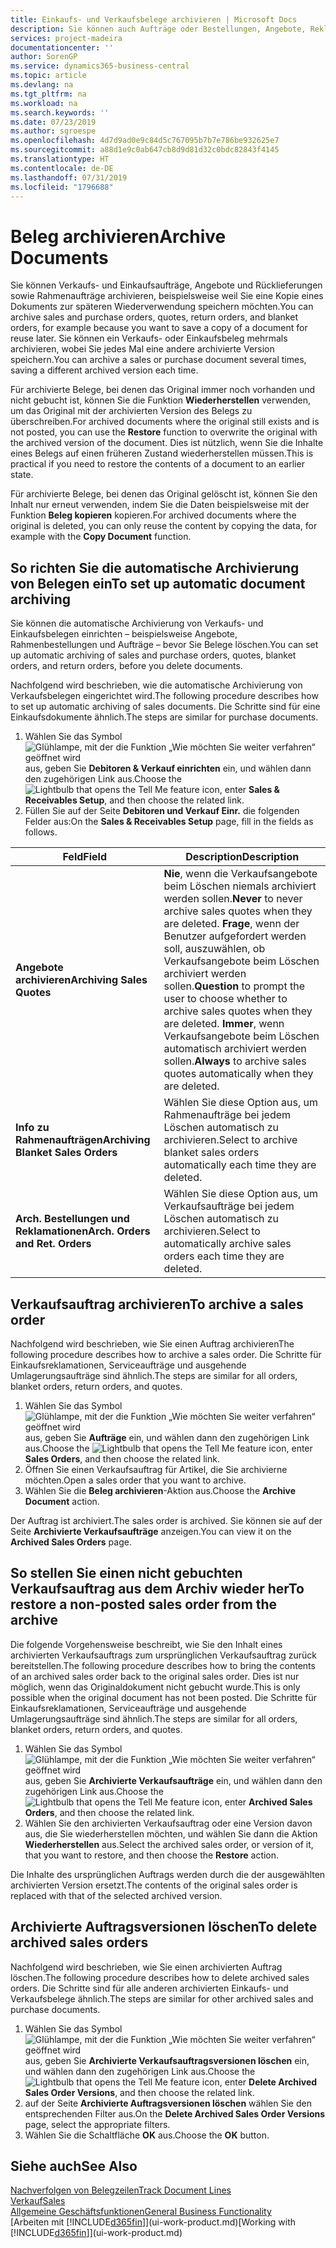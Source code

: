 ```yaml
---
title: Einkaufs- und Verkaufsbelege archivieren | Microsoft Docs
description: Sie können auch Aufträge oder Bestellungen, Angebote, Reklamationen und Rahmenaufträge archivieren, und Sie können den archivierten Beleg verwenden, um den Beleg neu zu erstellen, dass er aus archiviert wurde.
services: project-madeira
documentationcenter: ''
author: SorenGP
ms.service: dynamics365-business-central
ms.topic: article
ms.devlang: na
ms.tgt_pltfrm: na
ms.workload: na
ms.search.keywords: ''
ms.date: 07/23/2019
ms.author: sgroespe
ms.openlocfilehash: 4d7d9ad0e9c84d5c767095b7b7e786be932625e7
ms.sourcegitcommit: a88d1e9c0ab647cb8d9d81d32c0bdc82843f4145
ms.translationtype: HT
ms.contentlocale: de-DE
ms.lasthandoff: 07/31/2019
ms.locfileid: "1796688"
---
```

# <a name="archive-documents"></a><span data-ttu-id="c1ce3-103">Beleg archivieren</span><span class="sxs-lookup"><span data-stu-id="c1ce3-103">Archive Documents</span></span>
<span data-ttu-id="c1ce3-104">Sie können Verkaufs- und Einkaufsaufträge, Angebote und Rücklieferungen sowie Rahmenaufträge archivieren, beispielsweise weil Sie eine Kopie eines Dokuments zur späteren Wiederverwendung speichern möchten.</span><span class="sxs-lookup"><span data-stu-id="c1ce3-104">You can archive sales and purchase orders, quotes, return orders, and blanket orders, for example because you want to save a copy of a document for reuse later.</span></span> <span data-ttu-id="c1ce3-105">Sie können ein Verkaufs- oder Einkaufsbeleg mehrmals archivieren, wobei Sie jedes Mal eine andere archivierte Version speichern.</span><span class="sxs-lookup"><span data-stu-id="c1ce3-105">You can archive a sales or purchase document several times, saving a different archived version each time.</span></span>

<span data-ttu-id="c1ce3-106">Für archivierte Belege, bei denen das Original immer noch vorhanden und nicht gebucht ist, können Sie die Funktion **Wiederherstellen** verwenden, um das Original mit der archivierten Version des Belegs zu überschreiben.</span><span class="sxs-lookup"><span data-stu-id="c1ce3-106">For archived documents where the original still exists and is not posted, you can use the **Restore** function to overwrite the original with the archived version of the document.</span></span> <span data-ttu-id="c1ce3-107">Dies ist nützlich, wenn Sie die Inhalte eines Belegs auf einen früheren Zustand wiederherstellen müssen.</span><span class="sxs-lookup"><span data-stu-id="c1ce3-107">This is practical if you need to restore the contents of a document to an earlier state.</span></span>

<span data-ttu-id="c1ce3-108">Für archivierte Belege, bei denen das Original gelöscht ist, können Sie den Inhalt nur erneut verwenden, indem Sie die Daten beispielsweise mit der Funktion **Beleg kopieren** kopieren.</span><span class="sxs-lookup"><span data-stu-id="c1ce3-108">For archived documents where the original is deleted, you can only reuse the content by copying the data, for example with the **Copy Document** function.</span></span>   

## <a name="to-set-up-automatic-document-archiving"></a><span data-ttu-id="c1ce3-109">So richten Sie die automatische Archivierung von Belegen ein</span><span class="sxs-lookup"><span data-stu-id="c1ce3-109">To set up automatic document archiving</span></span>  
<span data-ttu-id="c1ce3-110">Sie können die automatische Archivierung von Verkaufs- und Einkaufsbelegen einrichten – beispielsweise Angebote, Rahmenbestellungen und Aufträge – bevor Sie Belege löschen.</span><span class="sxs-lookup"><span data-stu-id="c1ce3-110">You can set up automatic archiving of sales and purchase orders, quotes, blanket orders, and return orders, before you delete documents.</span></span>

<span data-ttu-id="c1ce3-111">Nachfolgend wird beschrieben, wie die automatische Archivierung von Verkaufsbelegen eingerichtet wird.</span><span class="sxs-lookup"><span data-stu-id="c1ce3-111">The following procedure describes how to set up automatic archiving of sales documents.</span></span> <span data-ttu-id="c1ce3-112">Die Schritte sind für eine Einkaufsdokumente ähnlich.</span><span class="sxs-lookup"><span data-stu-id="c1ce3-112">The steps are similar for purchase documents.</span></span>
1.  <span data-ttu-id="c1ce3-113">Wählen Sie das Symbol ![Glühlampe, mit der die Funktion „Wie möchten Sie weiter verfahren“ geöffnet wird](media/ui-search/search_small.png "Wie möchten Sie weiter verfahren?") aus, geben Sie **Debitoren & Verkauf einrichten** ein, und wählen dann den zugehörigen Link aus.</span><span class="sxs-lookup"><span data-stu-id="c1ce3-113">Choose the ![Lightbulb that opens the Tell Me feature](media/ui-search/search_small.png "Tell me what you want to do") icon, enter **Sales & Receivables Setup**, and then choose the related link.</span></span>
2. <span data-ttu-id="c1ce3-114">Füllen Sie auf der Seite **Debitoren und Verkauf Einr.** die folgenden Felder aus:</span><span class="sxs-lookup"><span data-stu-id="c1ce3-114">On the **Sales & Receivables Setup** page, fill in the fields as follows.</span></span>

|<span data-ttu-id="c1ce3-115">Feld</span><span class="sxs-lookup"><span data-stu-id="c1ce3-115">Field</span></span>|<span data-ttu-id="c1ce3-116">Description</span><span class="sxs-lookup"><span data-stu-id="c1ce3-116">Description</span></span>|
|-----|-----------|
|<span data-ttu-id="c1ce3-117">**Angebote archivieren**</span><span class="sxs-lookup"><span data-stu-id="c1ce3-117">**Archiving Sales Quotes**</span></span>|<span data-ttu-id="c1ce3-118">**Nie**, wenn die Verkaufsangebote beim Löschen niemals archiviert werden sollen.</span><span class="sxs-lookup"><span data-stu-id="c1ce3-118">**Never** to never archive sales quotes when they are deleted.</span></span> <span data-ttu-id="c1ce3-119">**Frage**, wenn der Benutzer aufgefordert werden soll, auszuwählen, ob Verkaufsangebote beim Löschen archiviert werden sollen.</span><span class="sxs-lookup"><span data-stu-id="c1ce3-119">**Question** to prompt the user to choose whether to archive sales quotes when they are deleted.</span></span> <span data-ttu-id="c1ce3-120">**Immer**, wenn Verkaufsangebote beim Löschen automatisch archiviert werden sollen.</span><span class="sxs-lookup"><span data-stu-id="c1ce3-120">**Always** to archive sales quotes automatically when they are deleted.</span></span>|
|<span data-ttu-id="c1ce3-121">**Info zu Rahmenaufträgen**</span><span class="sxs-lookup"><span data-stu-id="c1ce3-121">**Archiving Blanket Sales Orders**</span></span>|<span data-ttu-id="c1ce3-122">Wählen Sie diese Option aus, um Rahmenaufträge bei jedem Löschen automatisch zu archivieren.</span><span class="sxs-lookup"><span data-stu-id="c1ce3-122">Select to archive blanket sales orders automatically each time they are deleted.</span></span>|
|<span data-ttu-id="c1ce3-123">**Arch. Bestellungen und Reklamationen**</span><span class="sxs-lookup"><span data-stu-id="c1ce3-123">**Arch. Orders and Ret. Orders**</span></span>|<span data-ttu-id="c1ce3-124">Wählen Sie diese Option aus, um Verkaufsaufträge bei jedem Löschen automatisch zu archivieren.</span><span class="sxs-lookup"><span data-stu-id="c1ce3-124">Select to automatically archive sales orders each time they are deleted.</span></span>|

## <a name="to-archive-a-sales-order"></a><span data-ttu-id="c1ce3-125">Verkaufsauftrag archivieren</span><span class="sxs-lookup"><span data-stu-id="c1ce3-125">To archive a sales order</span></span>
<span data-ttu-id="c1ce3-126">Nachfolgend wird beschrieben, wie Sie einen Auftrag archivieren</span><span class="sxs-lookup"><span data-stu-id="c1ce3-126">The following procedure describes how to archive a sales order.</span></span> <span data-ttu-id="c1ce3-127">Die Schritte für Einkaufsreklamationen, Serviceaufträge und ausgehende Umlagerungsaufträge sind ähnlich.</span><span class="sxs-lookup"><span data-stu-id="c1ce3-127">The steps are similar for all orders, blanket orders, return orders, and quotes.</span></span>

1.  <span data-ttu-id="c1ce3-128">Wählen Sie das Symbol ![Glühlampe, mit der die Funktion „Wie möchten Sie weiter verfahren“ geöffnet wird](media/ui-search/search_small.png "Wie möchten Sie weiter verfahren?") aus, geben Sie **Aufträge** ein, und wählen dann den zugehörigen Link aus.</span><span class="sxs-lookup"><span data-stu-id="c1ce3-128">Choose the ![Lightbulb that opens the Tell Me feature](media/ui-search/search_small.png "Tell me what you want to do") icon, enter **Sales Orders**, and then choose the related link.</span></span>  
2.  <span data-ttu-id="c1ce3-129">Öffnen Sie einen Verkaufsauftrag für Artikel, die Sie archivierne möchten.</span><span class="sxs-lookup"><span data-stu-id="c1ce3-129">Open a sales order that you want to archive.</span></span>  
3.  <span data-ttu-id="c1ce3-130">Wählen Sie die **Beleg archivieren**-Aktion aus.</span><span class="sxs-lookup"><span data-stu-id="c1ce3-130">Choose the **Archive Document** action.</span></span>

<span data-ttu-id="c1ce3-131">Der Auftrag ist archiviert.</span><span class="sxs-lookup"><span data-stu-id="c1ce3-131">The sales order is archived.</span></span> <span data-ttu-id="c1ce3-132">Sie können sie auf der Seite **Archivierte Verkaufsaufträge** anzeigen.</span><span class="sxs-lookup"><span data-stu-id="c1ce3-132">You can view it on the **Archived Sales Orders** page.</span></span>

## <a name="to-restore-a-non-posted-sales-order-from-the-archive"></a><span data-ttu-id="c1ce3-133">So stellen Sie einen nicht gebuchten Verkaufsauftrag aus dem Archiv wieder her</span><span class="sxs-lookup"><span data-stu-id="c1ce3-133">To restore a non-posted sales order from the archive</span></span>
<span data-ttu-id="c1ce3-134">Die folgende Vorgehensweise beschreibt, wie Sie den Inhalt eines archivierten Verkaufsauftrags zum ursprünglichen Verkaufsauftrag zurück bereitstellen.</span><span class="sxs-lookup"><span data-stu-id="c1ce3-134">The following procedure describes how to bring the contents of an archived sales order back to the original sales order.</span></span> <span data-ttu-id="c1ce3-135">Dies ist nur möglich, wenn das Originaldokument nicht gebucht wurde.</span><span class="sxs-lookup"><span data-stu-id="c1ce3-135">This is only possible when the original document has not been posted.</span></span> <span data-ttu-id="c1ce3-136">Die Schritte für Einkaufsreklamationen, Serviceaufträge und ausgehende Umlagerungsaufträge sind ähnlich.</span><span class="sxs-lookup"><span data-stu-id="c1ce3-136">The steps are similar for all orders, blanket orders, return orders, and quotes.</span></span>

1. <span data-ttu-id="c1ce3-137">Wählen Sie das Symbol ![Glühlampe, mit der die Funktion „Wie möchten Sie weiter verfahren“ geöffnet wird](media/ui-search/search_small.png "Wie möchten Sie weiter verfahren?") aus, geben Sie **Archivierte Verkaufsaufträge** ein, und wählen dann den zugehörigen Link aus.</span><span class="sxs-lookup"><span data-stu-id="c1ce3-137">Choose the ![Lightbulb that opens the Tell Me feature](media/ui-search/search_small.png "Tell me what you want to do") icon, enter **Archived Sales Orders**, and then choose the related link.</span></span>
2. <span data-ttu-id="c1ce3-138">Wählen Sie den archivierten Verkaufsauftrag oder eine Version davon aus, die Sie wiederherstellen möchten, und wählen Sie dann die Aktion **Wiederherstellen** aus.</span><span class="sxs-lookup"><span data-stu-id="c1ce3-138">Select the archived sales order, or version of it, that you want to restore, and then choose the **Restore** action.</span></span>  

<span data-ttu-id="c1ce3-139">Die Inhalte des ursprünglichen Auftrags werden durch die der ausgewählten archivierten Version ersetzt.</span><span class="sxs-lookup"><span data-stu-id="c1ce3-139">The contents of the original sales order is replaced with that of the selected archived version.</span></span>

## <a name="to-delete-archived-sales-orders"></a><span data-ttu-id="c1ce3-140">Archivierte Auftragsversionen löschen</span><span class="sxs-lookup"><span data-stu-id="c1ce3-140">To delete archived sales orders</span></span>
<span data-ttu-id="c1ce3-141">Nachfolgend wird beschrieben, wie Sie einen archivierten Auftrag löschen.</span><span class="sxs-lookup"><span data-stu-id="c1ce3-141">The following procedure describes how to delete archived sales orders.</span></span> <span data-ttu-id="c1ce3-142">Die Schritte sind für alle anderen archivierten Einkaufs- und Verkaufsbelege ähnlich.</span><span class="sxs-lookup"><span data-stu-id="c1ce3-142">The steps are similar for other archived sales and purchase documents.</span></span>

1.  <span data-ttu-id="c1ce3-143">Wählen Sie das Symbol ![Glühlampe, mit der die Funktion „Wie möchten Sie weiter verfahren“ geöffnet wird](media/ui-search/search_small.png "Wie möchten Sie weiter verfahren?") aus, geben Sie **Archivierte Verkaufsauftragsversionen löschen** ein, und wählen dann den zugehörigen Link aus.</span><span class="sxs-lookup"><span data-stu-id="c1ce3-143">Choose the ![Lightbulb that opens the Tell Me feature](media/ui-search/search_small.png "Tell me what you want to do") icon, enter **Delete Archived Sales Order Versions**, and then choose the related link.</span></span>  
2.  <span data-ttu-id="c1ce3-144">auf der Seite **Archivierte Auftragsversionen löschen** wählen Sie den entsprechenden Filter aus.</span><span class="sxs-lookup"><span data-stu-id="c1ce3-144">On the **Delete Archived Sales Order Versions** page, select the appropriate filters.</span></span>  
3.  <span data-ttu-id="c1ce3-145">Wählen Sie die Schaltfläche **OK** aus.</span><span class="sxs-lookup"><span data-stu-id="c1ce3-145">Choose the **OK** button.</span></span>

## <a name="see-also"></a><span data-ttu-id="c1ce3-146">Siehe auch</span><span class="sxs-lookup"><span data-stu-id="c1ce3-146">See Also</span></span>
[<span data-ttu-id="c1ce3-147">Nachverfolgen von Belegzeilen</span><span class="sxs-lookup"><span data-stu-id="c1ce3-147">Track Document Lines</span></span>](across-how-to-track-document-lines.md)  
[<span data-ttu-id="c1ce3-148">Verkauf</span><span class="sxs-lookup"><span data-stu-id="c1ce3-148">Sales</span></span>](sales-manage-sales.md)  
[<span data-ttu-id="c1ce3-149">Allgemeine Geschäftsfunktionen</span><span class="sxs-lookup"><span data-stu-id="c1ce3-149">General Business Functionality</span></span>](ui-across-business-areas.md)  
<span data-ttu-id="c1ce3-150">[Arbeiten mit [!INCLUDE[d365fin](includes/d365fin_md.md)]](ui-work-product.md)</span><span class="sxs-lookup"><span data-stu-id="c1ce3-150">[Working with [!INCLUDE[d365fin](includes/d365fin_md.md)]](ui-work-product.md)</span></span>
